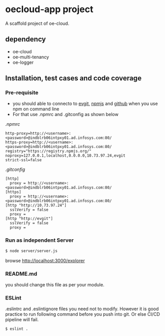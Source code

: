 # oecloud-app project 

A scaffold project of oe-cloud.

## dependency
* oe-cloud
* oe-multi-tenancy
* oe-logger

## Installation, test cases and code coverage

### Pre-requisite

- you should able to connecto to [evgit](http://evgit), [npmjs](https://registry.npmjs.org/) and [github](https://github.com) when you use npm on command line
- For that use .npmrc and .gitconfig as shown below

*.npmrc*

```
http-proxy=http://<username>:<password>@indblrb06intpxy01.ad.infosys.com:80/
https-proxy=http://<username>:<password>@indblrb06intpxy01.ad.infosys.com:80/
registry="https://registry.npmjs.org/"
noproxy=127.0.0.1,localhost,0.0.0.0,10.73.97.24,evgit
strict-ssl=false
```

*.gitconfig*

```
[http]
  proxy = http://<username>:<password>@indblrb06intpxy01.ad.infosys.com:80/
[https]
  proxy = http://<username>:<password>@indblrb06intpxy01.ad.infosys.com:80/
[http "http://10.73.97.24"]
  sslVerify = false
  proxy =
[http "http://evgit"]
  sslVerify = false
  proxy =
```

### Run as independent Server

```sh
$ node server/server.js
```

browse  [http://localhost:3000/explorer](http://localhost:3000/explorer) 

### README.md

you should change this file as per your module.

### ESLint

.eslintrc and .eslintignore files you need not to modify. However it is good practice to run following command before you push into git. Or else CI/CD pipeline will fail.

```sh
$ eslint .
```
